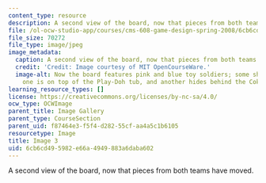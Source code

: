```yaml
---
content_type: resource
description: A second view of the board, now that pieces from both teams have moved.
file: /ol-ocw-studio-app/courses/cms-608-game-design-spring-2008/6cb6cd495982e66a4949883a6daba602_03.jpg
file_size: 70272
file_type: image/jpeg
image_metadata:
  caption: A second view of the board, now that pieces from both teams have moved.
  credit: 'Credit: Image courtesy of MIT OpenCourseWare.'
  image-alt: Now the board features pink and blue toy soldiers; some share a space,
    one is on top of the Play-Doh tub, and another hides behind the Coke can.
learning_resource_types: []
license: https://creativecommons.org/licenses/by-nc-sa/4.0/
ocw_type: OCWImage
parent_title: Image Gallery
parent_type: CourseSection
parent_uid: f87464e3-f5f4-d282-55cf-aa4a5c1b6105
resourcetype: Image
title: Image 3
uid: 6cb6cd49-5982-e66a-4949-883a6daba602
---
```

A second view of the board, now that pieces from both teams have moved.